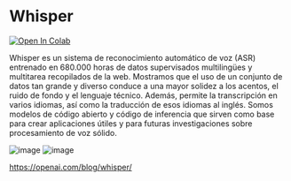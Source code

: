 # Whisper
[![Open In Colab](https://colab.research.google.com/assets/colab-badge.svg)](https://colab.research.google.com/drive/1TJ4AQTrj1LK_8YhdEtRxbj1U0lH6GjeE?usp=sharing)

Whisper es un sistema de reconocimiento automático de voz (ASR) entrenado en 680.000 horas de datos supervisados ​​multilingües y multitarea recopilados de la web. Mostramos que el uso de un conjunto de datos tan grande y diverso conduce a una mayor solidez a los acentos, el ruido de fondo y el lenguaje técnico. Además, permite la transcripción en varios idiomas, así como la traducción de esos idiomas al inglés. Somos modelos de código abierto y código de inferencia que sirven como base para crear aplicaciones útiles y para futuras investigaciones sobre procesamiento de voz sólido.

![image](https://user-images.githubusercontent.com/41134438/192058743-526e2dcc-da77-4ec4-8259-26b222c0768a.png)
![image](https://user-images.githubusercontent.com/41134438/192058926-d696d8aa-867b-4949-b0b3-ff54c87a507b.png)

https://openai.com/blog/whisper/ 
